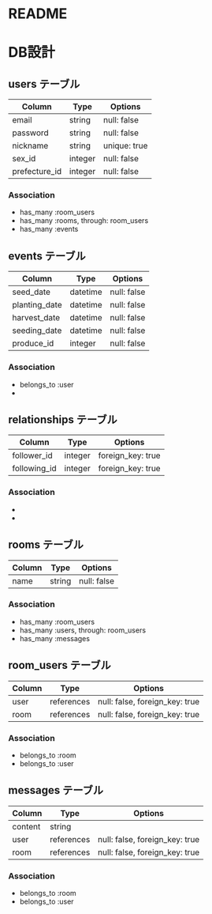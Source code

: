 # README

# DB設計

## users テーブル

| Column             | Type    | Options      |
| ------------------ | ------- | ------------ |
| email              | string  | null: false  |
| password           | string  | null: false  |
| nickname           | string  | unique: true |
| sex_id             | integer | null: false  |
| prefecture_id      | integer | null: false  |

### Association

- has_many :room_users
- has_many :rooms, through: room_users
- has_many :events

## events テーブル

| Column        | Type     | Options      |
| ------------- | -------- | ------------ |
| seed_date     | datetime | null: false  |
| planting_date | datetime | null: false  |
| harvest_date  | datetime | null: false  |
| seeding_date  | datetime | null: false  |
| produce_id    | integer  | null: false  |

### Association

- belongs_to :user
- 

## relationships テーブル

| Column       | Type    | Options           |
| ------------ | ------- | ----------------- |
| follower_id  | integer | foreign_key: true |
| following_id | integer | foreign_key: true |

### Association

- 
- 

## rooms テーブル

| Column | Type    | Options      |
| ------ | ------- | ------------ |
| name   | string  | null: false  |

### Association

- has_many :room_users
- has_many :users, through: room_users
- has_many :messages

## room_users テーブル

| Column | Type       | Options                        |
| ------ | ---------- | ------------------------------ |
| user   | references | null: false, foreign_key: true |
| room   | references | null: false, foreign_key: true |

### Association

- belongs_to :room
- belongs_to :user

## messages テーブル

| Column  | Type       | Options                        |
| ------- | ---------- | ------------------------------ |
| content | string     |                                |
| user    | references | null: false, foreign_key: true |
| room    | references | null: false, foreign_key: true |

### Association

- belongs_to :room
- belongs_to :user